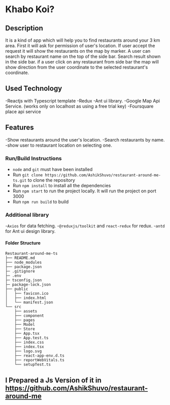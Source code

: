 # Khabo Koi?

## Description

It is a kind of app which will help you to find restaurants around your 3 km area. First it will ask for permission of user's location. If user accept the request it will show the restaurants on the map by marker. A user can search by restaurant name on the top of the side bar. Search result shown in the side bar. if a user click on any restaurant from side bar the map will show direction from the user coordinate to the selected restaurant's coordinate.

## Used Technology 
-Reactjs with Typescript template
-Redux
-Ant ui library.
-Google Map Api Service. (works only on localhost as using a free trial key)
-Foursquare place api service

## Features
-Show restaurants around the user's location.
-Search restaurants by name.
-show user to restaurant location on selecting one.

### Run/Build Instructions
- `node` and `git` must have been installed  
- Run `git clone https://github.com/AshikShuvo/restaurant-around-me-ts.git` to clone the repository 
- Run `npm install` to install all the dependencies  
- Run `npm start` to run the project locally. It will run the project on port 3000
- Run `npm run build` to build

### Additional library
-`Axios` for data fetching.
-`@reduxjs/toolkit` and `react-redux` for redux.
-`antd` for Ant ui design library.

#### Folder Structure

```
Restaurant-around-me-ts
├── README.md
├── node_modules
├── package.json
├─ .gitignore
├─ .env
├─ tsconfig.json
├─ package-lock.json
├── public
│   ├── favicon.ico
│   ├── index.html
│   └── manifest.json
└── src
    ├── assets
    ├── component
    ├── pages
    ├── Model
    ├── Store
    ├── App.tsx
    ├── App.test.ts
    ├── index.css
    ├── index.tsx
    ├── logo.svg
    ├── react-app-env.d.ts
    ├── reportWebVitals.ts
    └── setupTest.ts
```

## I Prepared a Js Version of it in https://github.com/AshikShuvo/restaurant-around-me